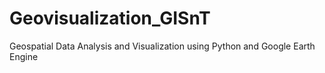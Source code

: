 # Geovisualization_GISnT
Geospatial Data Analysis and Visualization using Python and Google Earth Engine

